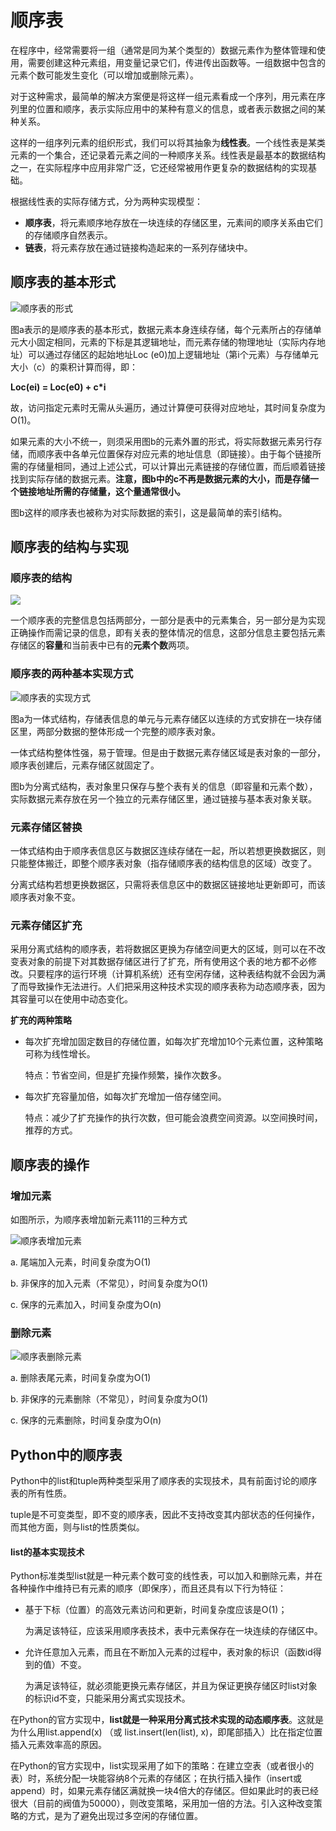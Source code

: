 # 顺序表



在程序中，经常需要将一组（通常是同为某个类型的）数据元素作为整体管理和使用，需要创建这种元素组，用变量记录它们，传进传出函数等。一组数据中包含的元素个数可能发生变化（可以增加或删除元素）。

对于这种需求，最简单的解决方案便是将这样一组元素看成一个序列，用元素在序列里的位置和顺序，表示实际应用中的某种有意义的信息，或者表示数据之间的某种关系。

这样的一组序列元素的组织形式，我们可以将其抽象为**线性表**。一个线性表是某类元素的一个集合，还记录着元素之间的一种顺序关系。线性表是最基本的数据结构之一，在实际程序中应用非常广泛，它还经常被用作更复杂的数据结构的实现基础。

根据线性表的实际存储方式，分为两种实现模型：

* **顺序表**，将元素顺序地存放在一块连续的存储区里，元素间的顺序关系由它们的存储顺序自然表示。
* **链表**，将元素存放在通过链接构造起来的一系列存储块中。

## 顺序表的基本形式 <a id="&#x987A;&#x5E8F;&#x8868;&#x7684;&#x57FA;&#x672C;&#x5F62;&#x5F0F;"></a>

![&#x987A;&#x5E8F;&#x8868;&#x7684;&#x5F62;&#x5F0F;](https://jackkuo666.github.io/Data_Structure_with_Python_book/images/%E9%A1%BA%E5%BA%8F%E8%A1%A8%E7%9A%84%E4%B8%A4%E7%A7%8D%E5%9F%BA%E6%9C%AC%E5%BD%A2%E5%BC%8F.png)

图a表示的是顺序表的基本形式，数据元素本身连续存储，每个元素所占的存储单元大小固定相同，元素的下标是其逻辑地址，而元素存储的物理地址（实际内存地址）可以通过存储区的起始地址Loc \(e0\)加上逻辑地址（第i个元素）与存储单元大小（c）的乘积计算而得，即：

**Loc\(ei\) = Loc\(e0\) + c\*i** 

故，访问指定元素时无需从头遍历，通过计算便可获得对应地址，其时间复杂度为O\(1\)。

如果元素的大小不统一，则须采用图b的元素外置的形式，将实际数据元素另行存储，而顺序表中各单元位置保存对应元素的地址信息（即链接）。由于每个链接所需的存储量相同，通过上述公式，可以计算出元素链接的存储位置，而后顺着链接找到实际存储的数据元素。**注意，图b中的c不再是数据元素的大小，而是存储一个链接地址所需的存储量，这个量通常很小。**

图b这样的顺序表也被称为对实际数据的索引，这是最简单的索引结构。



## 顺序表的结构与实现 <a id="&#x987A;&#x5E8F;&#x8868;&#x7684;&#x7ED3;&#x6784;&#x4E0E;&#x5B9E;&#x73B0;"></a>

### 顺序表的结构 <a id="&#x987A;&#x5E8F;&#x8868;&#x7684;&#x7ED3;&#x6784;"></a>

![](https://jackkuo666.github.io/Data_Structure_with_Python_book/images/%E9%A1%BA%E5%BA%8F%E8%A1%A8%E7%9A%84%E7%BB%93%E6%9E%84.png)

一个顺序表的完整信息包括两部分，一部分是表中的元素集合，另一部分是为实现正确操作而需记录的信息，即有关表的整体情况的信息，这部分信息主要包括元素存储区的**容量**和当前表中已有的**元素个数**两项。

### 顺序表的两种基本实现方式 <a id="&#x987A;&#x5E8F;&#x8868;&#x7684;&#x4E24;&#x79CD;&#x57FA;&#x672C;&#x5B9E;&#x73B0;&#x65B9;&#x5F0F;"></a>

![&#x987A;&#x5E8F;&#x8868;&#x7684;&#x5B9E;&#x73B0;&#x65B9;&#x5F0F;](https://jackkuo666.github.io/Data_Structure_with_Python_book/images/%E9%A1%BA%E5%BA%8F%E8%A1%A8%E7%9A%84%E5%AE%9E%E7%8E%B0%E6%96%B9%E5%BC%8F.png)

图a为一体式结构，存储表信息的单元与元素存储区以连续的方式安排在一块存储区里，两部分数据的整体形成一个完整的顺序表对象。

一体式结构整体性强，易于管理。但是由于数据元素存储区域是表对象的一部分，顺序表创建后，元素存储区就固定了。

图b为分离式结构，表对象里只保存与整个表有关的信息（即容量和元素个数），实际数据元素存放在另一个独立的元素存储区里，通过链接与基本表对象关联。

### 元素存储区替换 <a id="&#x5143;&#x7D20;&#x5B58;&#x50A8;&#x533A;&#x66FF;&#x6362;"></a>

一体式结构由于顺序表信息区与数据区连续存储在一起，所以若想更换数据区，则只能整体搬迁，即整个顺序表对象（指存储顺序表的结构信息的区域）改变了。

分离式结构若想更换数据区，只需将表信息区中的数据区链接地址更新即可，而该顺序表对象不变。

### 元素存储区扩充 <a id="&#x5143;&#x7D20;&#x5B58;&#x50A8;&#x533A;&#x6269;&#x5145;"></a>

采用分离式结构的顺序表，若将数据区更换为存储空间更大的区域，则可以在不改变表对象的前提下对其数据存储区进行了扩充，所有使用这个表的地方都不必修改。只要程序的运行环境（计算机系统）还有空闲存储，这种表结构就不会因为满了而导致操作无法进行。人们把采用这种技术实现的顺序表称为动态顺序表，因为其容量可以在使用中动态变化。

**扩充的两种策略**

* 每次扩充增加固定数目的存储位置，如每次扩充增加10个元素位置，这种策略可称为线性增长。

  特点：节省空间，但是扩充操作频繁，操作次数多。

* 每次扩充容量加倍，如每次扩充增加一倍存储空间。

  特点：减少了扩充操作的执行次数，但可能会浪费空间资源。以空间换时间，推荐的方式。

## 顺序表的操作 <a id="&#x987A;&#x5E8F;&#x8868;&#x7684;&#x64CD;&#x4F5C;"></a>

### 增加元素 <a id="&#x589E;&#x52A0;&#x5143;&#x7D20;"></a>

如图所示，为顺序表增加新元素111的三种方式

![&#x987A;&#x5E8F;&#x8868;&#x589E;&#x52A0;&#x5143;&#x7D20;](https://jackkuo666.github.io/Data_Structure_with_Python_book/images/%E9%A1%BA%E5%BA%8F%E8%A1%A8%E5%A2%9E%E5%8A%A0%E5%85%83%E7%B4%A0.png)

a. 尾端加入元素，时间复杂度为O\(1\)

b. 非保序的加入元素（不常见），时间复杂度为O\(1\)

c. 保序的元素加入，时间复杂度为O\(n\)

### 删除元素 <a id="&#x5220;&#x9664;&#x5143;&#x7D20;"></a>

![&#x987A;&#x5E8F;&#x8868;&#x5220;&#x9664;&#x5143;&#x7D20;](https://jackkuo666.github.io/Data_Structure_with_Python_book/images/%E9%A1%BA%E5%BA%8F%E8%A1%A8%E5%88%A0%E9%99%A4%E5%85%83%E7%B4%A0.png)

a. 删除表尾元素，时间复杂度为O\(1\)

b. 非保序的元素删除（不常见），时间复杂度为O\(1\)

c. 保序的元素删除，时间复杂度为O\(n\)

## Python中的顺序表 <a id="python&#x4E2D;&#x7684;&#x987A;&#x5E8F;&#x8868;"></a>

Python中的list和tuple两种类型采用了顺序表的实现技术，具有前面讨论的顺序表的所有性质。

tuple是不可变类型，即不变的顺序表，因此不支持改变其内部状态的任何操作，而其他方面，则与list的性质类似。

#### list的基本实现技术 <a id="list&#x7684;&#x57FA;&#x672C;&#x5B9E;&#x73B0;&#x6280;&#x672F;"></a>

Python标准类型list就是一种元素个数可变的线性表，可以加入和删除元素，并在各种操作中维持已有元素的顺序（即保序），而且还具有以下行为特征：

* 基于下标（位置）的高效元素访问和更新，时间复杂度应该是O\(1\)；

  为满足该特征，应该采用顺序表技术，表中元素保存在一块连续的存储区中。

* 允许任意加入元素，而且在不断加入元素的过程中，表对象的标识（函数id得到的值）不变。

  为满足该特征，就必须能更换元素存储区，并且为保证更换存储区时list对象的标识id不变，只能采用分离式实现技术。

在Python的官方实现中，**list就是一种采用分离式技术实现的动态顺序表**。这就是为什么用list.append\(x\) （或 list.insert\(len\(list\), x\)，即尾部插入）比在指定位置插入元素效率高的原因。

在Python的官方实现中，list实现采用了如下的策略：在建立空表（或者很小的表）时，系统分配一块能容纳8个元素的存储区；在执行插入操作（insert或append）时，如果元素存储区满就换一块4倍大的存储区。但如果此时的表已经很大（目前的阀值为50000），则改变策略，采用加一倍的方法。引入这种改变策略的方式，是为了避免出现过多空闲的存储位置。


